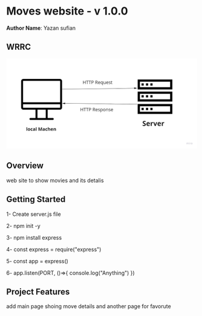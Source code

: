 # Moves website - v 1.0.0

**Author Name**: Yazan sufian

## WRRC
![image](./assest/wrrs.jpg)

## Overview

web site to show movies and its detalis

## Getting Started

1- Create server.js file

2- npm init -y

3- npm install express

4- const express = require("express")

5- const app = express()

6- app.listen(PORT, ()=>{ console.log("Anything") })

## Project Features

add main page shoing move details and another page for favorute